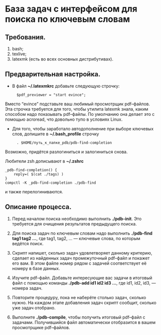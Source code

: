 База задач с интерфейсом для поиска по ключевым словам
==

Требования.
--
1. bash;
2. texlive;
3. latexmk (есть во всех основных дистрибутивах).

Предварительная настройка.
--
* В файл **~/.latexmkrc** добавьте следующую строчку:


        $pdf_previewer = "start evince";

Вместо “evince” подставьте ваш любимый просмотрщик pdf–файлов. Эта
строчка требуется для того, чтобы утилита latexmk знала, каким
способом надо показывать pdf–файлы. По умолчанию она делает это с
помощью acroread, что довольно тупо в условиях Linux. 

* Для того, чтобы заработало автодополнение при выборе ключевых слов,
допишите в **~/.bash_profile** строчку

        . $HOME/путь_к_папке_pdb/pdb-find-completion

Возможно, придётся разлогиниться и залогиниться снова.

Любители zsh дописывают в **~/.zshrc**

    _pdb-find-completion() {
        reply=( $(cat ./tags) )
    }
    compctl -K _pdb-find-completion ./pdb-find

и также перелогиниваются.

Описание процесса.
--
1. Перед началом поиска необходимо выполнить **./pdb-init**. Это требуется
для очищения результатов предыдущего поиска.

2. Для поиска задач по ключевым словам надо выполнить **./pdb-find tag1 tag2 ...**,
где tag1, tag2, ... — ключевые слова, по которым ведётся поиск.

3. Скрипт напишет, сколько задач удовлетворяет данному критерию,
сделает из найденных задач промежуточный pdf–файл и покажет его вам. В
этом файле номер рядом с задачей соответствует её номеру в базе
данных.

4. Изучите pdf–файл. Добавьте интересующие вас задачи в итоговый файл
с помощью команды **./pdb-add id1 id2 id3 ...**, где id1, id2, id3, —
номера задач.

5. Повторите процедуру, пока не наберёте столько задач, сколько
нужно. На каждом этапе добавления задач скрипт сообщит, сколько уже
задач отобрано.

6. Выполните **./pdb-compile**, чтобы получить итоговый pdf–файл с
задачами. Получившийся файл автоматически отобразится в вашем
просмотрщике pdf–файлов.